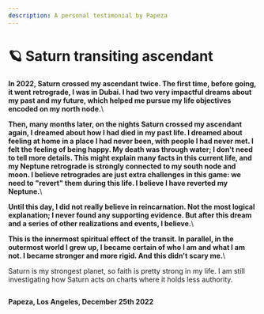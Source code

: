 ```yaml
---
description: A personal testimonial by Papeza
---
```


# 🪐 Saturn transiting ascendant

**In 2022, Saturn crossed my ascendant twice. The first time, before going, it went retrograde, I was in Dubai. I had two very impactful dreams about my past and my future, which helped me pursue my life objectives encoded on my north node.**\


**Then, many months later, on the nights Saturn crossed my ascendant again, I dreamed about how I had died in my past life. I dreamed about feeling at home in a place I had never been, with people I had never met. I felt the feeling of being happy. My death was through water; I don't need to tell more details. This might explain many facts in this current life, and my Neptune retrograde is strongly connected to my south node and moon. I believe retrogrades are just extra challenges in this game: we need to "revert" them during this life. I believe I have reverted my Neptune.**\


**Until this day, I did not really believe in reincarnation. Not the most logical explanation; I never found any supporting evidence. But after this dream and a series of other realizations and events, I believe.**\


**This is the innermost spiritual effect of the transit. In parallel, in the outermost world I grew up, I became certain of who I am and what I am not. I became stronger and more rigid. And this didn't scary me.**\


Saturn is my strongest planet, so faith is pretty strong in my life. I am still investigating how Saturn acts on charts where it holds less authority.

<figure><img src="../../../../../../../.gitbook/assets/pexels-btgl-♡-3689659.jpg" alt=""><figcaption></figcaption></figure>

**Papeza, Los Angeles, December 25th 2022**
